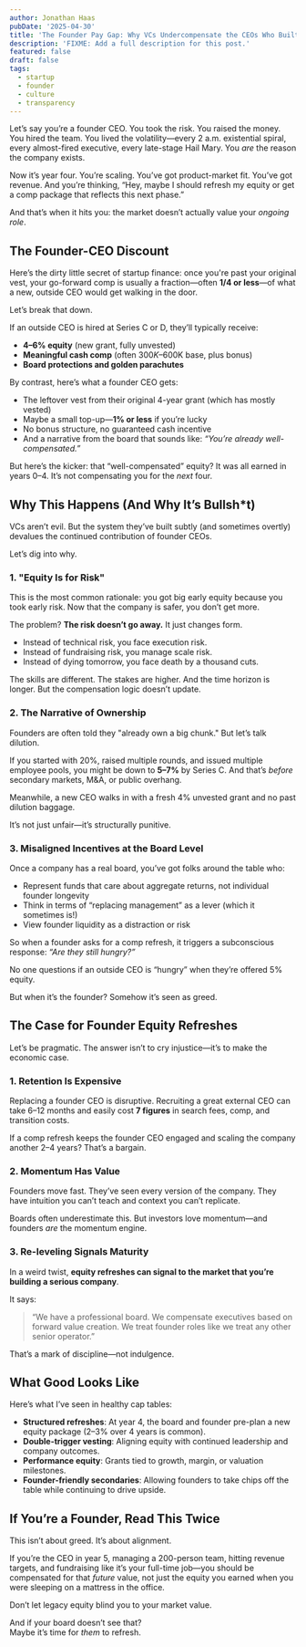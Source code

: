 ```yaml
---
author: Jonathan Haas
pubDate: '2025-04-30'
title: 'The Founder Pay Gap: Why VCs Undercompensate the CEOs Who Built the Company'
description: 'FIXME: Add a full description for this post.'
featured: false
draft: false
tags:
  - startup
  - founder
  - culture
  - transparency
---
```


Let’s say you’re a founder CEO. You took the risk. You raised the money. You hired the team. You lived the volatility—every 2 a.m. existential spiral, every almost-fired executive, every late-stage Hail Mary. You _are_ the reason the company exists.

Now it’s year four. You’re scaling. You’ve got product-market fit. You’ve got revenue. And you’re thinking, “Hey, maybe I should refresh my equity or get a comp package that reflects this next phase.”

And that’s when it hits you: the market doesn’t actually value your _ongoing role_.

## The Founder-CEO Discount

Here’s the dirty little secret of startup finance: once you're past your original vest, your go-forward comp is usually a fraction—often **1/4 or less**—of what a new, outside CEO would get walking in the door.

Let’s break that down.

If an outside CEO is hired at Series C or D, they’ll typically receive:

- **4–6% equity** (new grant, fully unvested)
- **Meaningful cash comp** (often $300K–$600K base, plus bonus)
- **Board protections and golden parachutes**

By contrast, here’s what a founder CEO gets:

- The leftover vest from their original 4-year grant (which has mostly vested)
- Maybe a small top-up—**1% or less** if you’re lucky
- No bonus structure, no guaranteed cash incentive
- And a narrative from the board that sounds like: _“You’re already well-compensated.”_

But here’s the kicker: that “well-compensated” equity? It was all earned in years 0–4. It’s not compensating you for the _next_ four.

## Why This Happens (And Why It’s Bullsh\*t)

VCs aren’t evil. But the system they’ve built subtly (and sometimes overtly) devalues the continued contribution of founder CEOs.

Let’s dig into why.

### 1. "Equity Is for Risk"

This is the most common rationale: you got big early equity because you took early risk. Now that the company is safer, you don’t get more.

The problem? **The risk doesn’t go away.** It just changes form.

- Instead of technical risk, you face execution risk.
- Instead of fundraising risk, you manage scale risk.
- Instead of dying tomorrow, you face death by a thousand cuts.

The skills are different. The stakes are higher. And the time horizon is longer. But the compensation logic doesn’t update.

### 2. The Narrative of Ownership

Founders are often told they "already own a big chunk." But let’s talk dilution.

If you started with 20%, raised multiple rounds, and issued multiple employee pools, you might be down to **5–7%** by Series C. And that’s _before_ secondary markets, M&A, or public overhang.

Meanwhile, a new CEO walks in with a fresh 4% unvested grant and no past dilution baggage.

It’s not just unfair—it’s structurally punitive.

### 3. Misaligned Incentives at the Board Level

Once a company has a real board, you’ve got folks around the table who:

- Represent funds that care about aggregate returns, not individual founder longevity
- Think in terms of “replacing management” as a lever (which it sometimes is!)
- View founder liquidity as a distraction or risk

So when a founder asks for a comp refresh, it triggers a subconscious response: _“Are they still hungry?”_

No one questions if an outside CEO is “hungry” when they’re offered 5% equity.

But when it’s the founder? Somehow it’s seen as greed.

## The Case for Founder Equity Refreshes

Let’s be pragmatic. The answer isn’t to cry injustice—it’s to make the economic case.

### 1. Retention Is Expensive

Replacing a founder CEO is disruptive. Recruiting a great external CEO can take 6–12 months and easily cost **7 figures** in search fees, comp, and transition costs.

If a comp refresh keeps the founder CEO engaged and scaling the company another 2–4 years? That’s a bargain.

### 2. Momentum Has Value

Founders move fast. They’ve seen every version of the company. They have intuition you can’t teach and context you can’t replicate.

Boards often underestimate this. But investors love momentum—and founders _are_ the momentum engine.

### 3. Re-leveling Signals Maturity

In a weird twist, **equity refreshes can signal to the market that you’re building a serious company**.

It says:

> “We have a professional board. We compensate executives based on forward value creation. We treat founder roles like we treat any other senior operator.”

That’s a mark of discipline—not indulgence.

## What Good Looks Like

Here’s what I’ve seen in healthy cap tables:

- **Structured refreshes**: At year 4, the board and founder pre-plan a new equity package (2–3% over 4 years is common).
- **Double-trigger vesting**: Aligning equity with continued leadership and company outcomes.
- **Performance equity**: Grants tied to growth, margin, or valuation milestones.
- **Founder-friendly secondaries**: Allowing founders to take chips off the table while continuing to drive upside.

## If You’re a Founder, Read This Twice

This isn’t about greed. It’s about alignment.

If you’re the CEO in year 5, managing a 200-person team, hitting revenue targets, and fundraising like it’s your full-time job—you should be compensated for that _future_ value, not just the equity you earned when you were sleeping on a mattress in the office.

Don’t let legacy equity blind you to your market value.

And if your board doesn’t see that?  
Maybe it’s time for _them_ to refresh.
